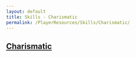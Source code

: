 ```yaml
---
layout: default
title: Skills - Charismatic
permalink: /PlayerResources/Skills/Charismatic/
---
```

## [Charismatic](#Charismatic)
